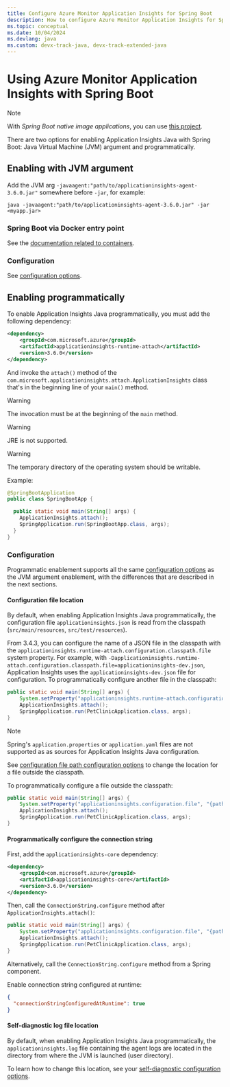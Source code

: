 ```yaml
---
title: Configure Azure Monitor Application Insights for Spring Boot
description: How to configure Azure Monitor Application Insights for Spring Boot applications
ms.topic: conceptual
ms.date: 10/04/2024
ms.devlang: java
ms.custom: devx-track-java, devx-track-extended-java
---
```


# Using Azure Monitor Application Insights with Spring Boot

> [!NOTE]
> With _Spring Boot native image applications_, you can use [this project](https://aka.ms/AzMonSpringNative).

There are two options for enabling Application Insights Java with Spring Boot: Java Virtual Machine (JVM) argument and programmatically.

## Enabling with JVM argument 

Add the JVM arg `-javaagent:"path/to/applicationinsights-agent-3.6.0.jar"` somewhere before `-jar`, for example:

```console
java -javaagent:"path/to/applicationinsights-agent-3.6.0.jar" -jar <myapp.jar>
```

### Spring Boot via Docker entry point

See the [documentation related to containers](./java-get-started-supplemental.md).

### Configuration

See [configuration options](./java-standalone-config.md).

## Enabling programmatically

To enable Application Insights Java programmatically, you must add the following dependency:

```xml
<dependency>
    <groupId>com.microsoft.azure</groupId>
    <artifactId>applicationinsights-runtime-attach</artifactId>
    <version>3.6.0</version>
</dependency>
```

And invoke the `attach()` method of the `com.microsoft.applicationinsights.attach.ApplicationInsights` class that's in the beginning line of your `main()` method.

> [!WARNING]
>
> The invocation must be at the beginning of the `main` method.

> [!WARNING]
> 
> JRE is not supported.

> [!WARNING]
>
> The temporary directory of the operating system should be writable.

Example:

```java
@SpringBootApplication
public class SpringBootApp {

  public static void main(String[] args) {
    ApplicationInsights.attach();
    SpringApplication.run(SpringBootApp.class, args);
  }
}
```

### Configuration

Programmatic enablement supports all the same [configuration options](./java-standalone-config.md) as the JVM argument enablement, with the differences that are described in the next sections.

#### Configuration file location

By default, when enabling Application Insights Java programmatically, the configuration file `applicationinsights.json`
is read from the classpath (`src/main/resources`, `src/test/resources`).

From 3.4.3, you can configure the name of a JSON file in the classpath with the `applicationinsights.runtime-attach.configuration.classpath.file` system property.
For example, with `-Dapplicationinsights.runtime-attach.configuration.classpath.file=applicationinsights-dev.json`, Application Insights uses the `applicationinsights-dev.json` file for configuration. To programmatically configure another file in the classpath:

```java
public static void main(String[] args) {
    System.setProperty("applicationinsights.runtime-attach.configuration.classpath.file", "applicationinsights-dev.json");
    ApplicationInsights.attach();
    SpringApplication.run(PetClinicApplication.class, args);
}
```

> [!NOTE]
> Spring's `application.properties` or `application.yaml` files are not supported as
> as sources for Application Insights Java configuration.

See [configuration file path configuration options](./java-standalone-config.md#configuration-file-path)
to change the location for a file outside the classpath.

To programmatically configure a file outside the classpath:
```java
public static void main(String[] args) {
    System.setProperty("applicationinsights.configuration.file", "{path}/applicationinsights-dev.json");
    ApplicationInsights.attach();
    SpringApplication.run(PetClinicApplication.class, args);
}
```

#### Programmatically configure the connection string

First, add the `applicationinsights-core` dependency:

```xml
<dependency>
    <groupId>com.microsoft.azure</groupId>
    <artifactId>applicationinsights-core</artifactId>
    <version>3.6.0</version>
</dependency>
```

Then, call the `ConnectionString.configure` method after `ApplicationInsights.attach()`:

```java
public static void main(String[] args) {
    System.setProperty("applicationinsights.configuration.file", "{path}/applicationinsights-dev.json");
    ApplicationInsights.attach();
    SpringApplication.run(PetClinicApplication.class, args);
}
```
Alternatively, call the  `ConnectionString.configure` method from a Spring component.

Enable connection string configured at runtime:

```json
{
  "connectionStringConfiguredAtRuntime": true
}
```

#### Self-diagnostic log file location

By default, when enabling Application Insights Java programmatically, the `applicationinsights.log` file containing the agent logs are located in the directory from where the JVM is launched (user directory).

To learn how to change this location, see your [self-diagnostic configuration options](./java-standalone-config.md#self-diagnostics).
